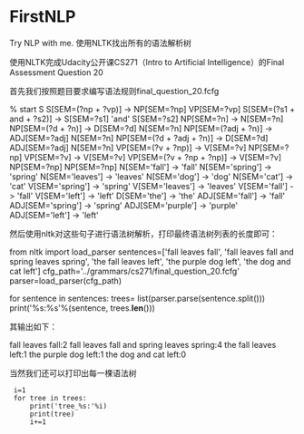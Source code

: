 # FirstNLP
Try NLP with me.
使用NLTK找出所有的语法解析树

使用NLTK完成Udacity公开课CS271（Intro to Artificial Intelligence）的Final Assessment Question 20


首先我们按照题目要求编写语法规则final_question_20.fcfg

% start S
S[SEM=(?np + ?vp)] -> NP[SEM=?np] VP[SEM=?vp]
S[SEM=(?s1 + and + ?s2)] -> S[SEM=?s1] 'and' S[SEM=?s2]
NP[SEM=?n] -> N[SEM=?n]
NP[SEM=(?d + ?n)] -> D[SEM=?d] N[SEM=?n]
NP[SEM=(?adj + ?n)] -> ADJ[SEM=?adj] N[SEM=?n]
NP[SEM=(?d + ?adj + ?n)] -> D[SEM=?d] ADJ[SEM=?adj] N[SEM=?n]
VP[SEM=(?v + ?np)] -> V[SEM=?v] NP[SEM=?np]
VP[SEM=?v] -> V[SEM=?v]
VP[SEM=(?v + ?np + ?np)] -> V[SEM=?v] NP[SEM=?np] NP[SEM=?np]
N[SEM='fall'] -> 'fall'
N[SEM='spring'] -> 'spring'
N[SEM='leaves'] -> 'leaves'
N[SEM='dog'] -> 'dog'
N[SEM='cat'] -> 'cat'
V[SEM='spring'] -> 'spring'
V[SEM='leaves'] -> 'leaves'
V[SEM='fall'] -> 'fall'
V[SEM='left'] -> 'left'
D[SEM='the'] -> 'the'
ADJ[SEM='fall'] -> 'fall'
ADJ[SEM='spring'] -> 'spring'
ADJ[SEM='purple'] -> 'purple'
ADJ[SEM='left'] -> 'left'

然后使用nltk对这些句子进行语法树解析，打印最终语法树列表的长度即可：

from nltk import load_parser
sentences=['fall leaves fall',
           'fall leaves fall and spring leaves spring',
           'the fall leaves left',
           'the purple dog left',
           'the dog and cat left']
cfg_path='../grammars/cs271/final_question_20.fcfg'
parser=load_parser(cfg_path)

for sentence in sentences:
    trees= list(parser.parse(sentence.split()))
    print('%s:%s'%(sentence, trees.__len__()))

其输出如下：

fall leaves fall:2
fall leaves fall and spring leaves spring:4
the fall leaves left:1
the purple dog left:1
the dog and cat left:0

当然我们还可以打印出每一棵语法树

     i=1
     for tree in trees:
         print('tree_%s:'%i)
         print(tree)
         i+=1

